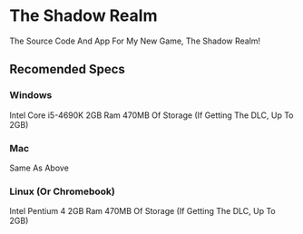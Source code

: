 # The Shadow Realm
The Source Code And App For My New Game, The Shadow Realm!
## Recomended Specs
### Windows
Intel Core i5-4690K
2GB Ram
470MB Of Storage (If Getting The DLC, Up To 2GB)
### Mac
Same As Above
### Linux (Or Chromebook)
Intel Pentium 4
2GB Ram
470MB Of Storage (If Getting The DLC, Up To 2GB)
